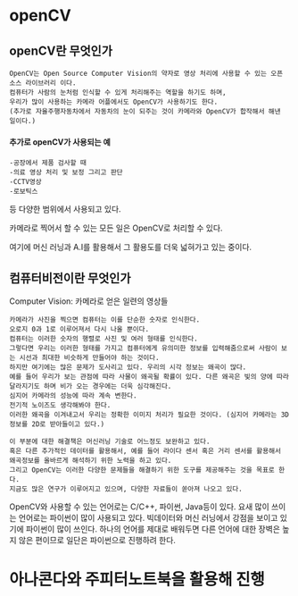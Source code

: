 # openCV

## openCV란 무엇인가
    OpenCV는 Open Source Computer Vision의 약자로 영상 처리에 사용할 수 있는 오픈 소스 라이브러리 이다. 
    컴퓨터가 사람의 눈처럼 인식할 수 있게 처리해주는 역할을 하기도 하며, 
    우리가 많이 사용하는 카메라 어플에서도 OpenCV가 사용하기도 한다. 
    (추가로 자율주행자동차에서 자동차의 눈이 되주는 것이 카메라와 OpenCV가 합작해서 해낸 일이다.) 

#### 추가로 openCV가 사용되는 예 
    -공장에서 제품 검사할 때   
    -의료 영상 처리 및 보정 그리고 판단
    -CCTV영상
    -로보틱스

등 다양한 범위에서 사용되고 있다. 

카메라로 찍어서 할 수 있는 모든 일은 OpenCV로 처리할 수 있다. 

여기에 머신 러닝과 A.I를 활용해서 그 활용도를 더욱 넓혀가고 있는 중이다.



## 컴퓨터비전이란 무엇인가
Computer Vision: 카메라로 얻은 일련의 영상들

    카메라가 사진을 찍으면 컴퓨터는 이를 단순한 숫자로 인식한다. 
    오로지 0과 1로 이루어져서 다시 나올 뿐이다.
    컴퓨터는 이러한 숫자의 행렬로 사진 및 여러 형태를 인식한다. 
    그렇다면 우리는 이러한 형태를 가지고 컴퓨터에게 유의미한 정보를 입력해줌으로써 사람이 보는 시선과 최대한 비슷하게 만들어야 하는 것이다. 
    하지만 여기에는 많은 문제가 도사리고 있다. 우리의 시각 정보는 왜곡이 많다. 
    예를 들어 우리가 보는 관점에 따라 사물이 왜곡될 확률이 있다. 다른 왜곡은 빛의 양에 따라 달라지기도 하며 비가 오는 경우에는 더욱 심각해진다. 
    심지어 카메라의 성능에 따라 계속 변한다. 
    전기적 노이즈도 생각해봐야 한다. 
    이러한 왜곡을 이겨내고서 우리는 정확한 이미지 처리가 필요한 것이다. (심지어 카메라는 3D 정보를 2D로 받아들이고 있다.) 

    이 부분에 대한 해결책은 머신러닝 기술로 어느정도 보완하고 있다. 
    혹은 다른 추가적인 데이터를 활용해서, 예를 들어 라이다 센서 혹은 거리 센서를 활용해서 왜곡정보를 올바르게 해석하기 위한 노력을 하고 있다. 
    그리고 OpenCV는 이러한 다양한 문제들을 해결하기 위한 도구를 제공해주는 것을 목표로 한다. 
    지금도 많은 연구가 이루어지고 있으며, 다양한 자료들이 쏟아져 나오고 있다. 

 

OpenCV와 사용할 수 있는 언어로는 C/C++, 파이썬, Java등이 있다. 요새 많이 쓰이는 언어로는 파이썬이 많이 사용되고 있다. 
빅데이터와 머신 러닝에서 강점을 보이고 있기에 파이썬이 많이 쓰인다.
하나의 언어를 제대로 배워두면 다른 언어에 대한 장벽은 높지 않은 편이므로 일단은 파이썬으로 진행하려 한다. 
    



# 아나콘다와 주피터노트북을 활용해 진행



